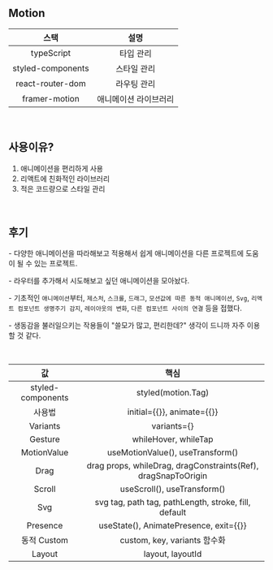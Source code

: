 ## Motion

|       스택        |         설명          |
| :---------------: | :-------------------: |
|    typeScript     |       타입 관리       |
| styled-components |      스타일 관리      |
| react-router-dom  |      라우팅 관리      |
|   framer-motion   | 애니메이션 라이브러리 |

<br>

## 사용이유?

1. 애니메이션을 편리하게 사용
   <br>
2. 리액트에 친화적인 라이브러리
   <br>
3. 적은 코드량으로 스타일 관리

<br>

## 후기

\- 다양한 애니메이션을 따라해보고 적용해서 쉽게 애니메이션을 다른 프로젝트에 도움이 될 수 있는 프로젝트.

\- 라우터를 추가해서 시도해보고 싶던 애니메이션을 모아놨다.

\- 기초적인 `애니메이션`부터, `제스처`, `스크롤`, `드래그`, `모션값에 따른 동적 애니메이션`, `Svg`, `리액트 컴포넌트 생명주기 감지`, `레이아웃의 변화`, `다른 컴포넌트 사이의 연결` 등을 접했다.

\- 생동감을 불러일으키는 작용들이 "쓸모가 많고, 편리한데?" 생각이 드니까 자주 이용할 것 같다.

<br>

|        값         |                             핵심                              |
| :---------------: | :-----------------------------------------------------------: |
| styled-components |                      styled(motion.Tag)                       |
|      사용법       |                  initial={{}}, animate={{}}                   |
|     Variants      |                          variants={}                          |
|      Gesture      |                     whileHover, whileTap                      |
|    MotionValue    |               useMotionValue(), useTransform()                |
|       Drag        | drag props, whileDrag, dragConstraints(Ref), dragSnapToOrigin |
|      Scroll       |                  useScroll(), useTransform()                  |
|        Svg        |     svg tag, path tag, pathLength, stroke, fill, default      |
|     Presence      |            useState(), AnimatePresence, exit={{}}             |
|    동적 Custom    |                 custom, key, variants 함수화                  |
|      Layout       |                       layout, layoutId                        |
